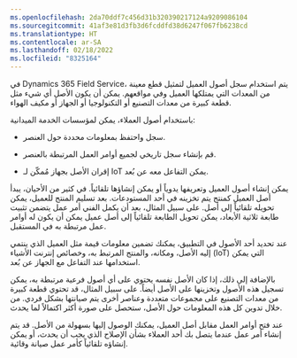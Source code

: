 ```yaml
---
ms.openlocfilehash: 2da70ddf7c456d31b320390217124a9209086104
ms.sourcegitcommit: 41af3e81d3fb3d6fcddfd38d6247f067fb6238cd
ms.translationtype: HT
ms.contentlocale: ar-SA
ms.lasthandoff: 02/18/2022
ms.locfileid: "8325164"
---
```

في Dynamics 365 Field Service، يتم استخدام سجل أصول العميل لتمثيل قطع معينة من المعدات التي يمتلكها العميل وفي مواقعهم. يمكن أن يكون الأصل أي شيء مثل قطعة كبيرة من معدات التصنيع أو التكنولوجيا أو الجهاز أو مكيف الهواء. 

 باستخدام أصول العملاء، يمكن لمؤسسات الخدمة الميدانية:

- سجل واحتفظ بمعلومات محددة حول العنصر.

- قم بإنشاء سجل تاريخي لجميع أوامر العمل المرتبطة بالعنصر.

- إقران الأصل بجهاز مُمكّن لـ IoT يمكن التفاعل معه عن بُعد. 

يمكن إنشاء أصول العميل وتعريفها يدوياً أو يمكن إنشاؤها تلقائياً. في كثير من الأحيان، يبدأ أصل العميل كمنتج يتم تخزينه في أحد المستودعات. بعد تسليم المنتج للعميل، يمكن تحويله تلقائياً إلى أصل. على سبيل المثال، بعد أن يكمل الفني أمر عمل يتضمن تثبيت طابعة ثلاثية الأبعاد، يمكن تحويل الطابعة تلقائياً إلى أصل عميل يمكن أن يكون له أوامر عمل مرتبطة به في المستقبل.

عند تحديد أحد الأصول في التطبيق، يمكنك تضمين معلومات قيمة مثل العميل الذي ينتمي إليه الأصل، ومكانه، والمنتج المرتبط به، وخصائص إنترنت الأشياء (IoT) التي يمكن استخدامها عند التفاعل مع الجهاز عن بُعد. 

بالإضافة إلى ذلك، إذا كان الأصل نفسه يحتوي على أي أصول فرعية مرتبطة به، يمكن تسجيل هذه الأصول وتخزينها على الأصل أيضاً. على سبيل المثال، قد تحتوي قطعة كبيرة من معدات التصنيع على مجموعات متعددة وعناصر أخرى يتم صيانتها بشكل فردي. من خلال تدوين كل هذه المعلومات حول الأصل، ستحصل على صورة أكثر اكتمالاً لما يحدث. 

عند فتح أوامر العمل مقابل أصل العميل، يمكنك الوصول إليها بسهولة من الأصل. قد يتم إنشاء أمر عمل عندما يتصل بك أحد العملاء بشأن الإصلاح الذي يجب أن يحدث، أو يمكن إنشاؤه تلقائياً كأمر عمل صيانة وقائية. 
